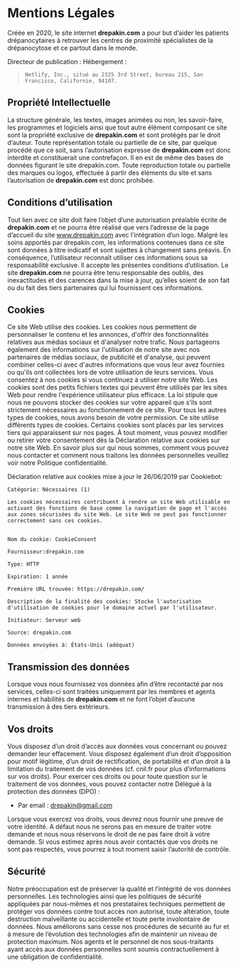 # Mentions Légales

Créée en 2020, le site internet **drepakin.com** a pour but d’aider les patients drépanocytaires à retrouver les centres de proximité spécialistes de la drépanocytose et ce partout dans le monde.

Directeur de publication :
Hébergement :

> `Netlify, Inc., situé au 2325 3rd Street, bureau 215, San Francisco, Californie, 94107.`

## Propriété Intellectuelle

La structure générale, les textes, images animées ou non, les savoir-faire, les programmes et logiciels ainsi que tout autre élément composant ce site sont la propriété exclusive de **drepakin.com** et sont protégés par le droit d’auteur. Toute représentation totale ou partielle de ce site, par quelque procédé que ce soit, sans l’autorisation expresse de **drepakin.com** est donc interdite et constituerait une contrefaçon. Il en est de même des bases de données figurant le site drepakin.com.
Toute reproduction totale ou partielle des marques ou logos, effectuée à partir des éléments du site et sans l’autorisation de **drepakin.com** est donc prohibée.

## Conditions d’utilisation

Tout lien avec ce site doit faire l’objet d’une autorisation préalable écrite de **drepakin.com** et ne pourra être réalisé que vers l’adresse de la page d’accueil du site www.drepakin.com avec l’intégration d’un logo.
Malgré les soins apportés par drepakin.com, les informations contenues dans ce site sont données à titre indicatif et sont sujettes à changement sans préavis. En conséquence, l’utilisateur reconnaît utiliser ces informations sous sa responsabilité exclusive.
Il accepte les présentes conditions d’utilisation.
Le site **drepakin.com** ne pourra être tenu responsable des oublis, des inexactitudes et des carences dans la mise à jour, qu’elles soient de son fait ou du fait des tiers partenaires qui lui fournissent ces informations.

## Cookies

Ce site Web utilise des cookies. Les cookies nous permettent de personnaliser le contenu et les annonces, d'offrir des fonctionnalités relatives aux médias sociaux et d'analyser notre trafic. Nous partageons également des informations sur l'utilisation de notre site avec nos partenaires de médias sociaux, de publicité et d'analyse, qui peuvent combiner celles-ci avec d'autres informations que vous leur avez fournies ou qu'ils ont collectées lors de votre utilisation de leurs services. Vous consentez à nos cookies si vous continuez à utiliser notre site Web.
Les cookies sont des petits fichiers textes qui peuvent être utilisés par les sites Web pour rendre l'expérience utilisateur plus efficace.
La loi stipule que nous ne pouvons stocker des cookies sur votre appareil que s’ils sont strictement nécessaires au fonctionnement de ce site. Pour tous les autres types de cookies, nous avons besoin de votre permission.
Ce site utilise différents types de cookies. Certains cookies sont placés par les services tiers qui apparaissent sur nos pages.
À tout moment, vous pouvez modifier ou retirer votre consentement dès la Déclaration relative aux cookies sur notre site Web.
En savoir plus sur qui nous sommes, comment vous pouvez nous contacter et comment nous traitons les données personnelles veuillez voir notre Politique confidentialité.

Déclaration relative aux cookies mise à jour le 26/06/2019 par Cookiebot:

```
Catégorie: Nécessaires (1)

Les cookies nécessaires contribuent à rendre un site Web utilisable en activant des fonctions de base comme la navigation de page et l'accès aux zones sécurisées du site Web. Le site Web ne peut pas fonctionner correctement sans ces cookies.


Nom du cookie: CookieConsent

Fournisseur:drepakin.com

Type: HTTP

Expiration: 1 année

Première URL trouvée: https://drepakin.com/

Description de la finalité des cookies: Stocke l'autorisation d'utilisation de cookies pour le domaine actuel par l'utilisateur.

Initiateur: Serveur web

Source: drepakin.com

Données envoyées à: États-Unis (adéquat)
```

## Transmission des données

Lorsque vous nous fournissez vos données afin d’être recontacté par nos services, celles-ci sont traitées uniquement par les membres et agents internes et habilités de **drepakin.com** et ne font l’objet d’aucune transmission à des tiers extérieurs.

## Vos droits

Vous disposez d’un droit d’accès aux données vous concernant ou pouvez demander leur effacement. Vous disposez également d’un droit d’opposition pour motif légitime, d’un droit de rectification, de portabilité et d’un droit à la limitation du traitement de vos données (cf. cnil.fr pour plus d’informations sur vos droits).
Pour exercer ces droits ou pour toute question sur le traitement de vos données, vous pouvez contacter notre Délégué à la protection des données (DPO) :

- Par email : drepakin@gmail.com

Lorsque vous exercez vos droits, vous devrez nous fournir une preuve de votre identité. A défaut nous ne serons pas en mesure de traiter votre demande et nous nous réservons le droit de ne pas faire droit à votre demande.
Si vous estimez après nous avoir contactés que vos droits ne sont pas respectés, vous pourrez à tout moment saisir l’autorité de contrôle.

## Sécurité

Notre préoccupation est de préserver la qualité et l’intégrité de vos données personnelles. Les technologies ainsi que les politiques de sécurité appliquées par nous-mêmes et nos prestataires techniques permettent de protéger vos données contre tout accès non autorisé, toute altération, toute destruction malveillante ou accidentelle et toute perte involontaire de données. Nous améliorons sans cesse nos procédures de sécurité au fur et à mesure de l’évolution des technologies afin de maintenir un niveau de protection maximum. Nos agents et le personnel de nos sous-traitants ayant accès aux données personnelles sont soumis contractuellement à une obligation de confidentialité.
